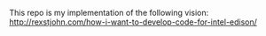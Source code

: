 This repo is my implementation of the following vision: http://rexstjohn.com/how-i-want-to-develop-code-for-intel-edison/
